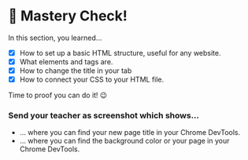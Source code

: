 # 💪 Mastery Check!

In this section, you learned...
* [x] How to set up a basic HTML structure, useful for any website.
* [x] What elements and tags are.
* [x] How to change the title in your tab
* [x] How to connect your CSS to your HTML file.

Time to proof you can do it! 😉

### Send your teacher as screenshot which shows...

* ... where you can find your new page title in your Chrome DevTools.
* ... where you can find the background color or your page in your Chrome DevTools.
